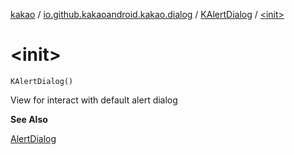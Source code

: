 [kakao](../../index.md) / [io.github.kakaoandroid.kakao.dialog](../index.md) / [KAlertDialog](index.md) / [&lt;init&gt;](./-init-.md)

# &lt;init&gt;

`KAlertDialog()`

View for interact with default alert dialog

**See Also**

[AlertDialog](https://developer.android.com/reference/android/app/AlertDialog.html)


